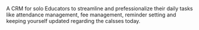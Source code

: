 A CRM for solo Educators to streamline and prefessionalize their daily tasks like attendance management, fee management, reminder setting and keeping yourself updated regarding the calsses today.

